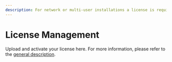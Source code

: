 ```yaml
---
description: For network or multi-user installations a license is required.
---
```


# License Management

Upload and activate your license here. For more information, please refer to the [general description](../../license-management.md).
